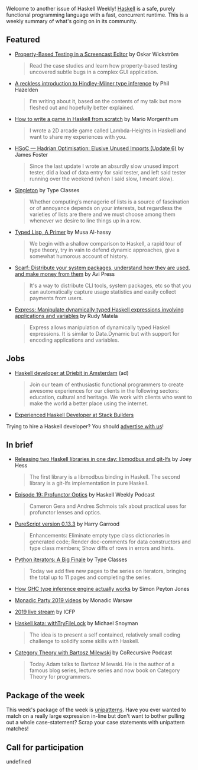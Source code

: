 <!-- 2019-08-22 unpublished -->

Welcome to another issue of Haskell Weekly!
[Haskell](https://www.haskell.org) is a safe, purely functional programming language with a fast, concurrent runtime.
This is a weekly summary of what's going on in its community.

## Featured

-   [Property-Based Testing in a Screencast Editor](https://leanpub.com/property-based-testing-in-a-screencast-editor) by Oskar Wickström
    > Read the case studies and learn how property-based testing uncovered subtle bugs in a complex GUI application.

-   [A reckless introduction to Hindley-Milner type inference](http://reasonableapproximation.net/2019/05/05/hindley-milner.html) by Phil Hazelden
    > I'm writing about it, based on the contents of my talk but more fleshed out and hopefully better explained.

-   [How to write a game in Haskell from scratch](https://morgenthum.tech/articles/write-haskell-game) by Mario Morgenthum
    > I wrote a 2D arcade game called Lambda-Heights in Haskell and want to share my experiences with you.

-   [HSoC — Hadrian Optimisation: Elusive Unused Imports (Update 6)](https://medium.com/@ratherforky/hsoc-hadrian-optimisation-elusive-unused-imports-update-6-adaa1a7c16e2) by James Foster
    > Since the last update I wrote an absurdly slow unused import tester, did a load of data entry for said tester, and left said tester running over the weekend (when I said slow, I meant slow).

-   [Singleton](https://typeclasses.com/featured/singleton) by Type Classes
    > Whether computing’s menagerie of lists is a source of fascination or of annoyance depends on your interests, but regardless the varieties of lists are there and we must choose among them whenever we desire to line things up in a row.

-   [Typed Lisp, A Primer](https://alhassy.github.io/TypedLisp/) by Musa Al-hassy
    > We begin with a shallow comparison to Haskell, a rapid tour of type theory, try in vain to defend dynamic approaches, give a somewhat humorous account of history.

-   [Scarf: Distribute your system packages, understand how they are used, and make money from them](https://np.reddit.com/r/haskell/comments/ctiopc/scarf_distribute_your_system_packages_understand/) by Avi Press
    > It's a way to distribute CLI tools, system packages, etc so that you can automatically capture usage statistics and easily collect payments from users.

-   [Express: Manipulate dynamically typed Haskell expressions involving applications and variables](https://np.reddit.com/r/haskell/comments/crp5y5/ann_expressv012_manipulate_dynamically_typed/) by Rudy Matela
    > Express allows manipulation of dynamically typed Haskell expressions. It is similar to Data.Dynamic but with support for encoding applications and variables.

## Jobs

-   [Haskell developer at Driebit in Amsterdam](https://vacatures.driebit.nl/ontwikkelaar-erlang-elm-haskell/en) (ad)
    > Join our team of enthusiastic functional programmers to create awesome experiences for our clients in the following sectors: education, cultural and heritage. We work with clients who want to make the world a better place using the internet.

-   [Experienced Haskell Developer at Stack Builders](https://stackbuilders.workable.com/j/E01709D897)

Trying to hire a Haskell developer?
You should [advertise with us](https://haskellweekly.news/advertising.html)!

## In brief

-   [Releasing two Haskell libraries in one day: libmodbus and git-lfs](https://joeyh.name/blog/entry/releasing_two_haskell_libraries_in_one_day/) by Joey Hess
    > The first library is a libmodbus binding in Haskell. The second library is a git-lfs implementation in pure Haskell.

-   [Episode 19: Profunctor Optics](https://haskellweekly.news/podcast/episodes/19.html) by Haskell Weekly Podcast
    > Cameron Gera and Andres Schmois talk about practical uses for profunctor lenses and optics.

-   [PureScript version 0.13.3](https://github.com/purescript/purescript/releases/tag/v0.13.3) by Harry Garrood
    > Enhancements: Eliminate empty type class dictionaries in generated code; Render doc-comments for data constructors and type class members; Show diffs of rows in errors and hints.

-   [Python iterators: A Big Finale](https://typeclasses.com/python) by Type Classes
    > Today we add five new pages to the series on iterators, bringing the total up to 11 pages and completing the series.

-   [How GHC type inference engine actually works](https://youtu.be/x3evzO8O9e8) by Simon Peyton Jones

-   [Monadic Party 2019 videos](https://www.youtube.com/playlist?list=PLcAu_kKy-krxDD1WwRX_9rc0knAFK3nHs) by Monadic Warsaw

-   [2019 live stream](https://ventotene.conf.meetecho.com/icfp/) by ICFP

-   [Haskell kata: withTryFileLock](https://www.snoyman.com/blog/2019/08/haskell-kata-with-try-file-lock) by Michael Snoyman
    > The idea is to present a self contained, relatively small coding challenge to solidify some skills with Haskell.

-   [Category Theory with Bartosz Milewski](https://corecursive.com/035-bartosz-milewski-category-theory/) by CoRecursive Podcast
    > Today Adam talks to Bartosz Milewski. He is the author of a famous blog series, lecture series and now book on Category Theory for programmers.

## Package of the week

This week's package of the week is [unipatterns](https://hackage.haskell.org/package/unipatterns-0.0.0.0). Have you ever wanted to match on a really large expression in-line but don't want to bother pulling out a whole case-statement? Scrap your case statements with unipattern matches!

## Call for participation

undefined
